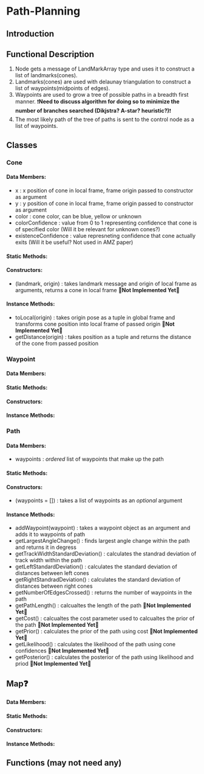 # Path-Planning
## Introduction

## Functional Description
1. Node gets a message of LandMarkArray type and uses it to construct a list of landmarks(cones).
2. Landmarks(cones) are used with delaunay triangulation to construct a list of waypoints(midpoints of edges).
3. Waypoints are used to grow a tree of possible paths in a breadth first manner. :heavy_exclamation_mark:**Need to discuss algorithm for doing so to minimize the number of branches searched (Dikjstra? A-star? heuristic?)**:heavy_exclamation_mark:
4. The most likely path of the tree of paths is sent to the control node as a list of waypoints.

## Classes
### Cone
#### Data Members:
* x                   : x position of cone in local frame, frame origin passed to constructor as argument
* y                   : y position of cone in local frame, frame origin passed to constructor as argument
* color               : cone color, can be blue, yellow or unknown
* colorConfidence     : value from 0 to 1 representing confidence that cone is of specified color (Will it be relevant for unknown cones?)
* existenceConfidence : value represneting confidence that cone actually exits (Will it be useful? Not used in AMZ paper)

#### Static Methods:

#### Constructors:
* (landmark, origin) : takes landmark message and origin of local frame as arguments, returns a cone in local frame :red_circle:**Not Implemented Yet**:red_circle:

#### Instance Methods:
* toLocal(origin) : takes origin pose as a tuple in global frame and transforms cone position into local frame of passed origin :red_circle:**Not Implemented Yet**:red_circle:
* getDistance(origin) : takes position as a tuple and returns the distance of the cone from passed position

### Waypoint
#### Data Members:

#### Static Methods:

#### Constructors:

#### Instance Methods:

### Path
#### Data Members:
* waypoints : *ordered* list of waypoints that make up the path

#### Static Methods: 

#### Constructors:
* (waypoints = []) : takes a list of waypoints as an *optional* argument

#### Instance Methods:
* addWaypoint(waypoint) : takes a waypoint object as an argument and adds it to waypoints of path
* getLargestAngleChange() : finds largest angle change within the path and returns it in degress
* getTrackWidthStandardDeviation() : calculates the standrad deviation of track width within the path
* getLeftStandardDeviation() : calculates the standard deviation of distances between left cones
* getRightStandradDeviation() : calculates the standard deviation of distances between right cones
* getNumberOfEdgesCrossed() : returns the number of waypoints in the path
* getPathLength() : calcualtes the length of the path :red_circle:**Not Implemented Yet**:red_circle:
* getCost() : calcualtes the cost parameter used to calcualtes the prior of the path :red_circle:**Not Implemented Yet**:red_circle:
* getPrior() : calculates the prior of the path using cost :red_circle:**Not Implemented Yet**:red_circle:
* getLikelihood() : calculates the likelihood of the path using cone confidences :red_circle:**Not Implemented Yet**:red_circle:
* getPosterior() : calculates the posterior of the path using likelihood and priod :red_circle:**Not Implemented Yet**:red_circle:

## Map:question:
#### Data Members:

#### Static Methods:

#### Constructors:

#### Instance Methods:

## Functions (may not need any)
